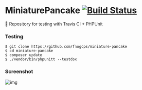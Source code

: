 # MiniaturePancake [![Build Status](https://api.travis-ci.com/fnogcps/miniature-pancake.svg?branch=master)](https://www.travis-ci.org/fnogcps/miniature-pancake)

:tada: Repository for testing with Travis CI + PHPUnit 

### Testing
```
$ git clone https://github.com/fnogcps/miniature-pancake
$ cd miniature-pancake
$ composer update
$ ./vendor/bin/phpunitt --testdox
```

### Screenshot

![img](https://i.imgur.com/1SS9FgR.png)
